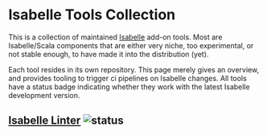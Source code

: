 # Isabelle Tools Collection
This is a collection of maintained [Isabelle](https://isabelle.in.tum.de) add-on tools.
Most are Isabelle/Scala components that are either very niche, too experimental,
or not stable enough, to have made it into the distribution (yet).

Each tool resides in its own repository.
This page merely gives an overview,
and provides tooling to trigger ci pipelines on Isabelle changes.
All tools have a status badge indicating whether they work with the latest Isabelle development version.

## [Isabelle Linter](https://github.com/isabelle-prover/isabelle-linter) ![status](https://github.com/isabelle-prover/isabelle-linter/actions/workflows/build.yml/badge.svg)